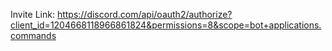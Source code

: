 Invite Link: https://discord.com/api/oauth2/authorize?client_id=1204668118966861824&permissions=8&scope=bot+applications.commands
